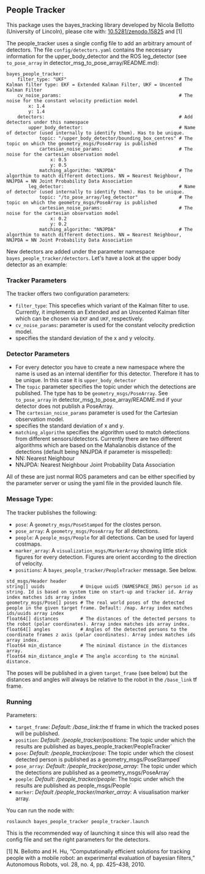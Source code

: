 ## People Tracker
This package uses the bayes_tracking library developed by Nicola Bellotto (University of Lincoln), please cite with: [10.5281/zenodo.15825](https://zenodo.org/record/15825) and [1]

The people_tracker uses a single config file to add an arbitrary amount of detectors. The file `config/detectors.yaml` contains the necessary information for the upper_body_detector and the ROS leg_detector (see `to_pose_array` in detector_msg_to_pose_array/README.md):

```
bayes_people_tracker:
    filter_type: "UKF"                                         # The Kalman filter type: EKF = Extended Kalman Filter, UKF = Uncented Kalman Filter
    cv_noise_params:                                           # The noise for the constant velocity prediction model
        x: 1.4
        y: 1.4
    detectors:                                                 # Add detectors under this namespace
        upper_body_detector:                                   # Name of detector (used internally to identify them). Has to be unique.
            topic: "/upper_body_detector/bounding_box_centres" # The topic on which the geometry_msgs/PoseArray is published
            cartesian_noise_params:                            # The noise for the cartesian observation model
                x: 0.5
                y: 0.5
            matching_algorithm: "NNJPDA"                       # The algorthim to match different detections. NN = Nearest Neighbour, NNJPDA = NN Joint Probability Data Association
        leg_detector:                                          # Name of detector (used internally to identify them). Has to be unique.
            topic: "/to_pose_array/leg_detector"               # The topic on which the geometry_msgs/PoseArray is published
            cartesian_noise_params:                            # The noise for the cartesian observation model
                x: 0.2
                y: 0.2
            matching_algorithm: "NNJPDA"                       # The algorthim to match different detections. NN = Nearest Neighbour, NNJPDA = NN Joint Probability Data Association
```

New detectors are added under the parameter namespace `bayes_people_tracker/detectors`. Let's have a look at the upper body detector as an example:

### Tracker Parameters

The tracker offers two configuration parameters:
* `filter_type`: This specefies which variant of the Kalman filter to use. Currently, it implements an Extended and an Unscented Kalman filter which can be chosen via `EKF` and `UKF`, respectively.
* `cv_noise_params`: parameter is used for the constant velocity prediction model.
 * specifies the standard deviation of the x and y velocity.

### Detector Parameters

* For every detector you have to create a new namespace where the name is used as an internal identifier for this detector. Therefore it has to be unique. In this case it is `upper_body_detector`
* The `topic` parameter specifies the topic under which the detections are published. The type has to be `geometry_msgs/PoseArray`. See `to_pose_array` in detector_msg_to_pose_array/README.md if your detector does not publish a PoseArray.
* The `cartesian_noise_params` parameter is used for the Cartesian observation model.
 * specifies the standard deviation of x and y.
* `matching_algorithm` specifies the algorithm used to match detections from different sensors/detectors. Currently there are two different algorithms which are based on the Mahalanobis distance of the detections (default being NNJPDA if parameter is misspelled):
 * NN: Nearest Neighbour
 * NNJPDA: Nearest Neighbour Joint Probability Data Association

All of these are just normal ROS parameters and can be either specified by the parameter server or using the yaml file in the provided launch file.

### Message Type:

The tracker publishes the following:
* `pose`: A `geometry_msgs/PoseStamped` for the clostes person.
* `pose_array`: A `geometry_msgs/PoseArray` for all detections.
* `people`: A `people_msgs/People` for all detections. Can be used for layerd costmaps.
* `marker_array`: A `visualization_msgs/MarkerArray` showing little stick figures for every detection. Figures are orient according to the direction of velocity.
* `positions`: A `bayes_people_tracker/PeopleTracker` message. See below. 

```
std_msgs/Header header
string[] uuids             # Unique uuid5 (NAMESPACE_DNS) person id as string. Id is based on system time on start-up and tracker id. Array index matches ids array index
geometry_msgs/Pose[] poses # The real world poses of the detected people in the given target frame. Default: /map. Array index matches ids/uuids array index
float64[] distances        # The distances of the detected persons to the robot (polar coordinates). Array index matches ids array index.
float64[] angles           # Angles of the detected persons to the coordinate frames z axis (polar coordinates). Array index matches ids array index.
float64 min_distance       # The minimal distance in the distances array.
float64 min_distance_angle # The angle according to the minimal distance.
```

The poses will be published in a given `target_frame` (see below) but the distances and angles will always be relative to the robot in the `/base_link` tf frame.

### Running
Parameters:

* `target_frame`: _Default: /base_link_:the tf frame in which the tracked poses will be published. 
* `position`: _Default: /people_tracker/positions_: The topic under which the results are published as bayes_people_tracker/PeopleTracker`
* `pose`: _Default: /people_tracker/pose_: The topic under which the closest detected person is published as a geometry_msgs/PoseStamped`
* `pose_array`: _Default: /people_tracker/pose_array_: The topic under which the detections are published as a geometry_msgs/PoseArray`
* `poeple`: _Default: /people_tracker/people_: The topic under which the results are published as people_msgs/People`
* `marker`: _Default /people_tracker/marker_array_: A visualisation marker array.

You can run the node with:

```
roslaunch bayes_people_tracker people_tracker.launch
```

This is the recommended way of launching it since this will also read the config file and set the right parameters for the detectors.

[1] N. Bellotto and H. Hu, “Computationally efficient solutions for tracking people with a mobile robot: an experimental evaluation of bayesian filters,” Autonomous Robots, vol. 28, no. 4, pp. 425–438, 2010.
